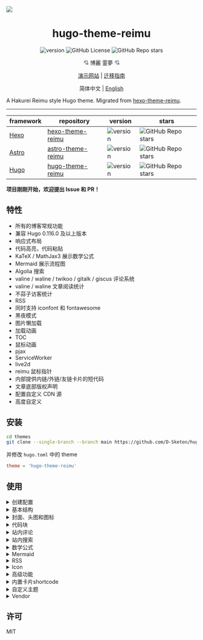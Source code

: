 <img src="https://cdn.jsdelivr.net/gh/D-Sketon/hugo-theme-reimu@main/images/screenshot.png"/>
<div align = center>
  <h1>hugo-theme-reimu</h1>
  <img alt="version" src="https://img.shields.io/badge/dynamic/json?url=https%3A%2F%2Fgithub.com%2FD-Sketon%2Fhugo-theme-reimu%2Fraw%2Fmain%2Fpackage.json&query=%24.version&label=version">
  <img alt="GitHub License" src="https://img.shields.io/github/license/D-Sketon/hugo-theme-reimu">
  <img alt="GitHub Repo stars" src="https://img.shields.io/github/stars/D-Sketon/hugo-theme-reimu">
  <p align="center">
  💘 博麗 霊夢 💘
  </p>

[演示网站](https://d-sketon.github.io/hugo-theme-reimu) | [迁移指南](https://d-sketon.github.io/20241110/hexo-to-hugo-guide/)

简体中文 | [English](https://github.com/D-Sketon/hugo-theme-reimu/blob/main/README.en.md)

</div>

A Hakurei Reimu style Hugo theme. Migrated from [hexo-theme-reimu](https://github.com/D-Sketon/hexo-theme-reimu).

---

|framework|repository|version|stars|
|-|-|-|-|
|[Hexo](https://hexo.io/)|[hexo-theme-reimu](https://github.com/D-Sketon/hexo-theme-reimu)|<img alt="version" src="https://img.shields.io/badge/dynamic/json?url=https%3A%2F%2Fgithub.com%2FD-Sketon%2Fhexo-theme-reimu%2Fraw%2Fmain%2Fpackage.json&query=%24.version&label=version">|<img alt="GitHub Repo stars" src="https://img.shields.io/github/stars/D-Sketon/hexo-theme-reimu">|
|[Astro](https://astro.build)|[astro-theme-reimu](https://github.com/D-Sketon/astro-theme-reimu)|<img alt="version" src="https://img.shields.io/badge/dynamic/json?url=https%3A%2F%2Fgithub.com%2FD-Sketon%2Fastro-theme-reimu%2Fraw%2Fmain%2Fpackage.json&query=%24.version&label=version">|<img alt="GitHub Repo stars" src="https://img.shields.io/github/stars/D-Sketon/astro-theme-reimu">|
|[Hugo](https://gohugo.io)|[hugo-theme-reimu](https://github.com/D-Sketon/hugo-theme-reimu)|<img alt="version" src="https://img.shields.io/badge/dynamic/json?url=https%3A%2F%2Fgithub.com%2FD-Sketon%2Fhugo-theme-reimu%2Fraw%2Fmain%2Fpackage.json&query=%24.version&label=version">|<img alt="GitHub Repo stars" src="https://img.shields.io/github/stars/D-Sketon/hugo-theme-reimu">|

**项目刚刚开始，欢迎提出 Issue 和 PR！**

## 特性

- 所有的博客常规功能
- 兼容 Hugo 0.116.0 及以上版本
- 响应式布局
- 代码高亮，代码粘贴
- KaTeX / MathJax3 展示数学公式
- Mermaid 展示流程图
- Algolia 搜索
- valine / waline / twikoo / gitalk / giscus 评论系统
- valine / waline 文章阅读统计
- 不蒜子访客统计
- RSS
- 同时支持 iconfont 和 fontawesome
- 黑夜模式
- 图片懒加载
- 加载动画
- TOC
- 鼠标动画
- pjax
- ServiceWorker
- live2d
- reimu 鼠标指针
- 内部提供内链/外链/友链卡片的短代码
- 文章底部版权声明
- 配置自定义 CDN 源
- 高度自定义

## 安装

```bash
cd themes
git clone --single-branch --branch main https://github.com/D-Sketon/hugo-theme-reimu.git
```

并修改 `hugo.toml` 中的 theme

```toml
theme = 'hugo-theme-reimu'
```

## 使用

<details>
<summary>创建配置</summary>

### 创建配置

#### 主题配置

在外层 `config` 文件夹下创建 `_default` 文件夹，然后将主题内的 `config/_default/params.yml` 复制到 `_default` 文件夹下，此文件作为主题配置文件，可在此文件中修改主题配置

#### 数据配置

将主题内的 `config/data/` 文件夹内的所有文件复制到外层 `data` 文件夹下，此文件夹内的文件用于配置主题内的数据：

- `covers.yml` 用于配置随机封面图片
- `friends.yml` 用于配置友链
- `vendor.yml` 用于配置第三方库的 CDN 源

#### 静态资源配置

主题的静态资源（favicon，头图等）位于 `static` 文件夹内，你可以在外层 `static` 文件夹下创建相应的文件夹，然后将主题内的文件复制到外层文件夹下，以覆盖主题内的默认文件

> 总之一句话，不建议直接修改主题内的文件，而是在外层创建相应的文件夹，然后将主题内的文件复制到外层文件夹下，以覆盖主题内的默认文件，这样便于主题升级

#### 语言配置

reimu 支持多语言。如果你想要使用中文，请在 `hugo.toml` 中添加如下配置

```toml
languageCode = 'zh-CN'
defaultContentLanguage = 'zh-CN'
[languages]
[languages.zh-CN]
languageName = '简体中文'
weight = 1
```

</details>
<details>

<summary>基本结构</summary>

### 基本结构

为了保证显示正确，请参考 `_example` 在 `content` 中建立 `archives` 和 `post` 文件夹 （里面的 `_index.md` 不可省略，且注意 `post` 的 `draft` 为 `true`）

#### archives

- `_index.md` 用于显示归档页面，不可省略

#### post

文章请在此目录下创建，注意 `draft` 为 `true` 的文章不会显示在首页

- `_index.md` 用于忽略 `post/index.html` 的生成，不可省略

#### about\.md

关于页面

#### friend\.md

友链页面

</details>
<details>
<summary>封面、头图和图标</summary>

### 封面、头图和favicon

#### 封面

随机封面图片请参考主题内的 `data/covers.yml` 文件结构，在外层 `data` 文件夹下创建 `covers.yml` 文件，格式如下：

```yaml
- https://example.com/1.jpg
- https://example.com/2.jpg
```

封面显示逻辑如下

- 如果文章的 Front matter 中包含 cover 的 url，则该文章头图和首页缩略图均显示该 url

```yaml
---
title: Hello World
cover: https://example.com
---
```

- 如果文章的 Front matter 中包含 cover 为 `false`，则该文章不显示头图（首页上仍然是随机图片）

```yaml
---
title: Hello World
cover: false
---
```

- 如果文章的 Front matter 中包含 cover 为 `rgb(xxx,xxx,xxx)`，则该文章头图为对应的渐变纯色（首页上仍然是随机图片）

```yaml
---
title: Hello World
cover: rgb(255,117,117)
---
```

- 否则查找 `data` 文件夹中的 `covers.yml`，并从中随机挑选图片
- 若上述文件均不存在，则显示头图

#### 头图

头图保存于 `themes/hugo-theme-reimu/static/images/banner.webp`，可在 `params.yml` 中修改路径和名字

```yaml
banner: "images/banner.webp"
```

#### favicon

favicon 保存于 `themes/hugo-theme-reimu/static/favicon.ico`，可自行覆盖替换

</details>
<details>
<summary>代码块</summary>

### 代码块

为保证代码块的正确显示，请保证 `hugo.toml` 中有如下配置

```toml
[markup.highlight]
guessSyntax = true
noClasses = false
```

代码块同时提供了代码粘贴功能，点击代码块右上角的复制按钮即可复制代码。在 `params.yml` 中可以对复制功能进行配置。  
`success` 为复制成功时的提示，`fail` 为复制失败时的提示。此外，可以配置版权声明，当复制的字符数大于 `count` 时会在复制的内容后面添加 `content` 版权声明。

```yaml
clipboard:
  success: 复制成功(*^▽^*)
  fail: 复制失败 (ﾟ⊿ﾟ)ﾂ
  copyright:
    enable: false
    count: 50 # 大于多少字符添加版权声明
    content: 本文版权：本博客所有文章除特别声明外，均采用 BY-NC-SA 许可协议。转载请注明出处！
```

v0.2.0 添加了配置用于控制代码块的默认展开状态，`expand` 可以设置为 `true`、`false` 或数字，数字表示当代码块的行数大于该数字时默认收缩。

```yaml
code_block:
  expand: true # true | false | number
```

</details>
<details>
<summary>站内评论</summary>

### 站内评论

> 站内评论可以使用 Front matter 中的 `comments` 独立控制每篇文章是否显示评论。  
> 当 `comments` 为 `false` 时不显示评论，`true` 或不填时根据 `params.yml` 的配置决定是否显示。

若基于 [Valine](https://valine.js.org/)  
请参考其官方文档完成 `LeanCloud` 的配置，并在 `params.yml` 中将 `valine.enable` 改为 `true`，并填入自己的 `appId` 和 `appKey`

```yaml
valine:
  enable: true
  appId: "your appId"
  appKey: "your appKey"
```

若基于 [Waline](https://waline.js.org/)  
请参考其[官方文档](https://waline.js.org/guide/get-started/)完成 `LeanCloud` 的配置，并在 `params.yml` 中将 `waline.enable` 改为 `true`，并填入自己的 `serverURL`

```yaml
waline:
  enable: true
  serverURL: "your server url"
  lang: zh-CN
  locale: {} # https://waline.js.org/guide/features/i18n.html#%E8%87%AA%E5%AE%9A%E4%B9%89%E8%AF%AD%E8%A8%80
  emoji:
    - https://unpkg.com/@waline/emojis@1.2.0/weibo
    - https://unpkg.com/@waline/emojis@1.2.0/alus
    - https://unpkg.com/@waline/emojis@1.2.0/bilibili
    - https://unpkg.com/@waline/emojis@1.2.0/qq
    - https://unpkg.com/@waline/emojis@1.2.0/tieba
    - https://unpkg.com/@waline/emojis@1.2.0/tw-emoji
  meta:
    - nick
    - mail
    - link
  requiredMeta:
    - nick
    - mail
  wordLimit: 0
  pageSize: 10
  pageview: true
```

若基于 [twikoo](https://twikoo.js.org)  
请参考其[官方文档](https://twikoo.js.org/quick-start.html)完成 腾讯云 或 Vercel 部署，并在 `params.yml` 中将 `twikoo.enable` 改为 `true`，并填入自己的 `envId`

```yml
twikoo:
  enable: true
  envId: # 腾讯云环境填 envId；Vercel 环境填地址（https://xxx.vercel.app）
  region:
```

若基于 [giscus](https://giscus.app/zh-CN)，请参考文档完成仓库的配置，并在 `params.yml` 中将 `giscus.enable` 改为 `true`，并填入对应的数据

```yml
giscus:
  enable: true
  repo: "your repo"
  repoId: "your repoId"
  category: "your category"
  categoryId: "your categoryId"
  mapping: mapping
  strict: 0
  reactionsEnabled: 1
  emitMetadata: 0
  inputPosition: bottom
  # commentTheme: preferred_color_scheme invalid
  lang: zh-CN
```

若基于 [gitalk](https://gitalk.github.io/)  
请参考其[官方文档](https://github.com/gitalk/gitalk?tab=readme-ov-file#usage)完成仓库的配置，并在 `params.yml` 中将 `gitalk.enable` 改为 `true`，并填入对应的数据

```yml
gitalk:
  enable: true
  clientID: "your application client ID"
  clientSecret: "your application client secret"
  repo: "your repo"
  owner: "repo owner"
  admin: "repo owner and collaborators"
  md5: false # 是否使用 md5 加密路径
```

</details>

<details>
<summary>站内搜索</summary>

### 站内搜索

基于 [Algolia](https://www.algolia.com/)，请在外层 `hugo.toml` 中添加如下配置

```toml
[outputs]
home = ["Algolia", "HTML", "RSS"]

[outputFormats.Algolia]
baseName = "algolia"
isPlainText = true
mediaType = "application/json"
notAlternative = true
```

这样会在 `public` 文件夹下生成 `algolia.json` 文件，用于 Algolia 搜索。接着你可以使用诸如 `atomic-algolia` 等插件将其上传到 Algolia

同时，在 `params.yml` 中将 `algolia_search.enable` 改为 `true`，并填写相关信息（**注意！这里填写的是Search-Only Key，不允许填写Admin Key！！否则可能被攻击**）

```yaml
algolia_search:
  enable: true
```

</details>
<details>
<summary>数学公式</summary>

### 数学公式

请先在外层 `hugo.toml` 中添加如下配置

```toml
[markup.goldmark.extensions.passthrough]
enable = true
delimiters.block = [["\\[", "\\]"], ["$$", "$$"]]
delimiters.inline = [["\\(", "\\)"], ["$", "$"]]
```

并在需要使用数学公式的文章的 Front matter 中添加 `math` 为 `true`

```yaml
---
math: true
---
```

> 注意不要同时开启 KaTeX 和 MathJax3

#### KaTeX

若基于 [Katex](https://github.com/KaTeX/KaTeX)，请在 `params.yml` 中将 `math.katex.enable` 改为 `true`

```yaml
math:
  katex:
    enable: true
```

#### MathJax3

若基于 [MathJax3](https://www.mathjax.org/)，请在 `params.yml` 中将 `math.mathjax.enable` 改为 `true`，并可在 `options` 中添加配置（由于 Hugo 会自动将对象的key转变为全小写，所以配置需要放在一个数组中避免默认行为）

```yaml
math:
  mathjax:
    enable: true
    options: [{}]
```

</details>
<details>
<summary>Mermaid</summary>

### Mermaid

流程图基于 [Mermaid](https://mermaid.js.org/#/)，请在需要使用流程图的文章的 Front matter 中添加 `mermaid` 为 `true`

```yaml
---
mermaid: true
---
```

</details>
<details>
<summary>RSS</summary>

### RSS

RSS 自带，无需额外配置

</details>

<details>
<summary>Icon</summary>

### Icon

Icon 默认使用本项目提供的 iconfont

```yml
icon_font: 4552607_tq6stt6tcg
```

如果想要继续使用 fontawesome 图标，请将 `icon_font` 设置为 `false`，此时会使用 `vendor.yml` 中对应的 fontawesome

```yml
fontawesome:
  high_priority:
    - webcache|@fortawesome/fontawesome-free@6.5.1/css/regular.min.css
    - webcache|@fortawesome/fontawesome-free@6.5.1/css/solid.min.css
  low_priority:
    - webcache|@fortawesome/fontawesome-free@6.5.1/css/brands.min.css
    - webcache|@fortawesome/fontawesome-free@6.5.1/css/v5-font-face.min.css
    - webcache|@fortawesome/fontawesome-free@6.5.1/css/v4-font-face.min.css
```

</details>

<details>
<summary>高级功能</summary>

### 高级功能

#### Pace 进度条

默认开启

```yaml
pace:
  enable: true
```

#### firework

默认开启

```yaml
firework:
  enable: true
```

具体配置请查看 [mouse-firework](https://github.com/D-Sketon/mouse-firework)

#### pjax

默认关闭

```yaml
pjax:
  enable: false
```

> pjax 用于那些需要添加音乐播放器等需要 SPA 的用户。但其仍然属于实验性质，引入后可能会出现诸如**脚本无法执行**、**脚本重复执行**、**页面渲染混乱**等 BUG。请慎重考虑！

#### ServiceWorker

默认关闭

```yaml
service_worker:
  enable: false
```

#### live2d

默认关闭

```yaml
live2d:
  enable: false
```

#### reimu 鼠标指针

默认开启

```yml
reimu_cursor: true
```

#### 头图响应式

默认关闭，打开后并提供对应尺寸的图片和媒体查询可以在一定程度上提高移动端的 LCP

```yml
banner_srcset:
enable: false
srcset:
  - src: "images/banner-600w.webp"
    media: "(max-width: 479px)"
  - src: "images/banner-800w.webp"
    media: "(max-width: 799px)"
  - src: "images/banner.webp"
    media: "(min-width: 800px)"
```

#### quicklink

默认开启，打开后可以在用户停留在页面时预加载链接，提高用户体验

```yml
quicklink:
  enable: true
  timeout: 3000 # 预加载超时时间
  priority: true # 是否优先加载
  ignores: [] # 忽略的链接，仅支持字符串
```

#### 文章版权声明

默认关闭

```yml
article_copyright:
enable: false # 是否展示版权卡片？
content:
  author: # true | false 版权卡片展示作者？
  link: # true | false 版权卡片展示链接？
  title: # true | false 版权卡片展示标题？
  date: # true | false 版权卡片展示创建日期？
  updated: # true | false 版权卡片展示更新日期？
  license: # true | false 版权卡片展示协议？
```

此外，也可以通过文章的 front-matter 控制，其优先级高于全局配置

```yaml
---
copyright: true # 是否展示版权卡片？
---
```

#### 过期提醒

默认关闭

```yml
outdate:
  enable: false
  daysAgo: 180 # 多少天前的文章算过期
  message: 本文最后更新于 {time}，请注意文中内容可能已经发生变化。
```

#### 赞助

默认关闭

```yml
sponsor:
  enable: false # 是否展示赞助二维码？
  tip: 请作者喝杯咖啡吧！ # 赞助提示
  icon:
    url: "../images/taichi.png" # 赞助图标，相对于 css/style.css 的路径，所以需要向上一级才能找到 images 文件夹
    rotate: true # 是否旋转图标
    mask: true # 是否将图片作为遮罩（即只显示 png 图片的轮廓）
  qr:
    - name: 支付宝 # 二维码名称
      src: "sponsor/alipay.jpg" # 二维码路径，请自行填写
```

此外，也可以通过文章的 front-matter 控制，其优先级高于全局配置

```yaml
---
sponsor: true # 是否展示赞助二维码？
---
```

</details>

<details>
<summary>内置卡片shortcode</summary>

### 内置卡片shortcode

#### friendLink 友链卡片

```yaml
{{< friendsLink >}}
```

无参数，直接读取 `data/friends.yml` 文件

#### postLinkCard 内链卡片

```yaml
{{<postLinkCard path="?" cover="?" escape="?" >}}
```

其中第一个参数为文章的 `path`；第二个参数（可选）为卡片展示的封面，如果设置为 `auto` 则自动使用博客的 `banner`；第三个参数（可选，`true | false`）表示文章标题是否被转义

#### externalLinkCard 外链卡片

```yaml
{{<externalLinkCard title="?" link="?" cover="?">}}
```

其中第一个参数为文章的标题；第二个参数为文章的外部链接，第三个参数（可选）为卡片展示的封面，如果设置为 `auto` 则自动使用缺省封面

</details>

<details>
<summary>自定义主题</summary>

#### 定制主题颜色

hugo-theme-reimu 主题支持通过 CSS 变量定制主题颜色，你可以通过修改 `:root` 伪类下的 CSS 变量来定制你的主题颜色。

变量文件位于 `assets/css/_variables.scss`，你可以在这个文件中找到所有的 CSS 变量，但其实只需要修改以下伪类下的变量即可：

```scss
:root {
  --red-0: hsl(0, 100%, 50%);
  --red-1: hsl(0, 100%, 66%);
  --red-2: hsl(0, 100%, 74%);
  --red-3: hsl(0, 100%, 84%);
  --red-4: hsl(0, 100%, 91%);
  --red-5: hsl(0, 100%, 95%);
  --red-5-5: hsl(0, 100%, 96%);
  --red-6: hsl(0, 100%, 98%);

  --color-red-6-shadow: hsla(0, 100%, 65%, 0.6);
  --color-red-3-shadow: hsla(0, 100%, 65%, 0.3);
}

[data-theme="dark"] {
  &:root {
    --red-4: hsla(0, 100%, 91%, 0.5);
    --red-5: hsla(0, 100%, 95%, 0.2);
    --red-5-5: hsla(0, 100%, 96%, 0.1);
    --red-6: hsla(0, 100%, 98%, 0.2);
  }
}
```

#### 自定义字体

可通过以下配置定义谷歌字体：

```yaml
# https://fonts.google.com/
font:
  article:
    - Mulish
    - Noto Serif SC
  code:
    # - Ubuntu Mono
    # - Source Code Pro
    # - JetBrains Mono
```

v0.2.0 添加了 `local_font` 配置用于定义本机字体，其优先级比谷歌字体低：

```yaml
local_font:
  article:
    - "-apple-system"
    - PingFang SC
    - Microsoft YaHei
    - sans-serif
  code:
    - Menlo
    - Monaco
    - Consolas
    - monospace
```

#### 定制图标

##### 头部 / 侧边栏图标

v0.1.0 的 `menu` 配置的结构发生了变化，允许用户自定义 icon。icon 为空时默认使用太极图标，你可以填写一个十六进制的数字来自定义 icon，同时支持 fontawesome 和 icon font。

```yaml
menu:
  - name: home
    url: /
    icon: # 不填默认使用太极图标
  - name: archives
    url: /archives
    icon: f0c1 # 你可以填写一个十六进制的数字来自定义 icon，支持 fontawesome 和 icon font
  - name: about
    url: /about
    icon:
  - name: friend
    url: /friend
    icon:
```

##### 底部 / 回到顶部 / 赞助图标

v0.1.0 的 `footer`、`top`、`sponsor` 配置均增加了 `icon` 配置用于自定义图标。

- `url` 为图标的路径，相对于 `css/style.css` 的路径，所以需要向上一级才能找到 images 文件夹。
- `rotate` 为是否旋转图标，默认为 `true`。
- `mask` 是否将图片作为遮罩（即只显示 png 图片的轮廓），默认为 `true`。

```yaml
footer:
  icon:
    url: "../images/taichi.png" # 相对于 css/style.css 的路径，所以需要向上一级才能找到 images 文件夹
    rotate: true
    mask: true

top:
  icon:
    url: "../images/taichi.png"
    rotate: true
    mask: true

sponsor:
  icon:
    url: "../images/taichi.png"
    rotate: true
    mask: true
```

##### 加载图标

v0.1.0 的 `preloader` 配置增加了 `icon` 配置用于自定义图标。icon 为空时默认使用内链的 svg（保证首屏加载速度），你可以填入一个链接来自定义加载图标。

不建议使用过大的图标，以免影响加载速度。

```yaml
preloader:
  enable: true
  text: 少女祈祷中...
  icon: # 不填默认使用内链的svg（保证首屏加载速度），你可以填入一个链接来自定义加载图标，如 '/images/taichi.png'
```

##### 锚点图标

v0.1.0 增加了 `anchor_icon` 配置用于自定义锚点图标，默认使用 `#` 图标，你可以填写一个十六进制的数字来自定义 icon，同时支持 fontawesome 和 icon font。

```yaml
anchor_icon: # 不填默认使用 # 图标
```

</details>

<details>
<summary>Vendor</summary>

### Vendor

目前 `vendor.yml` 中路径的组成方式为：`:cdn|:package@:version/:file`，`:cdn`可在 `vendor` 中自行配置。目前自带以下 CDN 源：

```yaml
cdn_jsdelivr_gh: https://cdn.jsdelivr.net/gh/ # 仅针对github加速
cdn_jsdelivr_npm: https://cdn.jsdelivr.net/npm/ # 仅针对npm加速
fastly_jsdelivr_gh: https://fastly.jsdelivr.net/gh/ # 仅针对github加速
fastly_jsdelivr_npm: https://fastly.jsdelivr.net/npm/ # 仅针对npm加速
unpkg: https://unpkg.com/ # 仅针对npm加速
webcache: https://npm.webcache.cn/ # 仅针对npm加速
```

用户可根据网络状况自行切换 CDN 源。
</details>

## 许可

MIT